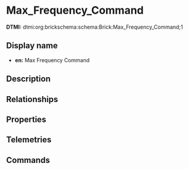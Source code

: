 # Max_Frequency_Command
**DTMI:** dtmi:org:brickschema:schema:Brick:Max_Frequency_Command;1
## Display name
- **en:** Max Frequency Command
## Description
## Relationships
## Properties
## Telemetries
## Commands
